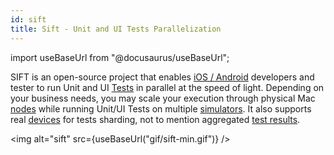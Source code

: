 ```yaml
---
id: sift
title: Sift - Unit and UI Tests Parallelization
---
```


import useBaseUrl from "@docusaurus/useBaseUrl";

SIFT is an open-source project that enables [iOS / Android](/platforms) developers and tester to run Unit and UI [Tests](/tests) in parallel at the speed of light. Depending on your business needs, you may scale your execution through physical Mac [nodes](/nodes) while running Unit/UI Tests on multiple [simulators](/udid#simulator). It also supports real [devices](/udid#device) for tests sharding, not to mention aggregated [test results](/test-result).

<img alt="sift" src={useBaseUrl("gif/sift-min.gif")} />
